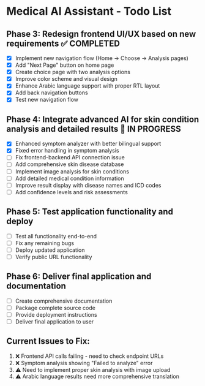 # Medical AI Assistant - Todo List

## Phase 3: Redesign frontend UI/UX based on new requirements ✅ COMPLETED
- [x] Implement new navigation flow (Home → Choose → Analysis pages)
- [x] Add "Next Page" button on home page
- [x] Create choice page with two analysis options
- [x] Improve color scheme and visual design
- [x] Enhance Arabic language support with proper RTL layout
- [x] Add back navigation buttons
- [x] Test new navigation flow

## Phase 4: Integrate advanced AI for skin condition analysis and detailed results 🔄 IN PROGRESS
- [x] Enhanced symptom analyzer with better bilingual support
- [x] Fixed error handling in symptom analysis
- [ ] Fix frontend-backend API connection issue
- [ ] Add comprehensive skin disease database
- [ ] Implement image analysis for skin conditions
- [ ] Add detailed medical condition information
- [ ] Improve result display with disease names and ICD codes
- [ ] Add confidence levels and risk assessments

## Phase 5: Test application functionality and deploy
- [ ] Test all functionality end-to-end
- [ ] Fix any remaining bugs
- [ ] Deploy updated application
- [ ] Verify public URL functionality

## Phase 6: Deliver final application and documentation
- [ ] Create comprehensive documentation
- [ ] Package complete source code
- [ ] Provide deployment instructions
- [ ] Deliver final application to user

## Current Issues to Fix:
1. ❌ Frontend API calls failing - need to check endpoint URLs
2. ❌ Symptom analysis showing "Failed to analyze" error
3. ⚠️ Need to implement proper skin analysis with image upload
4. ⚠️ Arabic language results need more comprehensive translation

